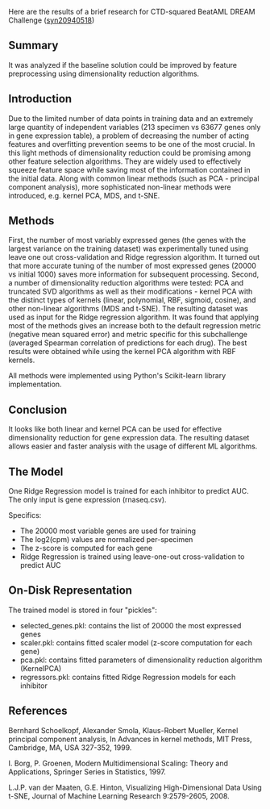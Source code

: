Here are the results of a brief research for CTD-squared BeatAML DREAM Challenge ([syn20940518](syn20940518)) 

## Summary

It was analyzed if the baseline solution could be improved by feature preprocessing using dimensionality reduction algorithms. 


## Introduction

Due to the limited number of data points in training data and an extremely large quantity of independent variables (213 specimen vs 63677 genes only in gene expression table), a problem of decreasing the number of acting features and overfitting prevention seems to be one of the most crucial.  In this light methods of dimensionality reduction could be promising among other feature selection algorithms. They are widely used to effectively squeeze feature space while saving most of the information сontained in the initial data. Along with сommon linear methods (such as PCA - principal component analysis), more sophisticated non-linear methods were introduced, e.g. kernel PCA, MDS, and t-SNE. 


## Methods

First, the number of most variably expressed genes (the genes with the largest variance on the training dataset) was experimentally tuned using leave one out cross-validation and Ridge regression algorithm. It turned out that more accurate tuning of the number of most expressed genes (20000 vs initial 1000) saves more information for subsequent processing.
Second, a number of dimensionality reduction algorithms were tested: PCA and truncated SVD algorithms as well as their modifications - kernel PCA with the distinct types of kernels (linear, polynomial, RBF, sigmoid, cosine), and other non-linear algorithms (MDS and t-SNE). The resulting dataset was used as input for the Ridge regression algorithm. It was found that applying most of the methods gives an increase both to the default regression metric (negative mean squared error) and metric specific for this subchallenge (averaged Spearman correlation of predictions for each drug).  The best results were obtained while using the kernel PCA algorithm with RBF kernels.

All methods were implemented using Python's Scikit-learn library implementation.


## Conclusion

It looks like both linear and kernel PCA can be used for effective dimensionality reduction for gene expression data. The resulting dataset allows easier and faster analysis with the usage of different ML algorithms.  


## The Model

One Ridge Regression model is trained for each inhibitor to predict AUC. The only input is gene expression (rnaseq.csv).

Specifics:

* The 20000 most variable genes are used for training
* The log2(cpm) values are normalized per-specimen
* The z-score is computed for each gene
* Ridge Regression is trained using leave-one-out cross-validation to predict AUC


## On-Disk Representation

The trained model is stored in four "pickles":

- selected_genes.pkl: contains the list of 20000 the most expressed genes
- scaler.pkl: contains fitted scaler model (z-score computation for each gene)
- pca.pkl: contains fitted parameters of dimensionality reduction algorithm (KernelPCA)
- regressors.pkl: contains fitted Ridge Regression models for each inhibitor

## References

Bernhard Schoelkopf, Alexander Smola, Klaus-Robert Mueller, Kernel principal component analysis, In Advances in kernel methods, MIT Press, Cambridge, MA, USA 327-352, 1999.

I. Borg, P. Groenen, Modern Multidimensional Scaling: Theory and Applications, Springer Series in Statistics, 1997.

L.J.P. van der Maaten, G.E. Hinton, Visualizing High-Dimensional Data Using t-SNE, Journal of Machine Learning Research 9:2579-2605, 2008.
